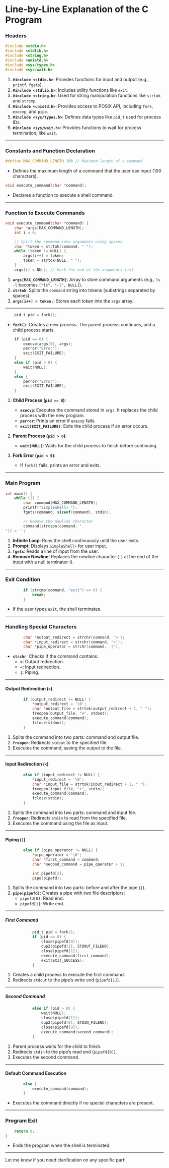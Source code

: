 # Line-by-Line Explanation of the C Program

### **Headers**
```c
#include <stdio.h>
#include <stdlib.h>
#include <string.h>
#include <unistd.h>
#include <sys/types.h>
#include <sys/wait.h>
```
1. **`#include <stdio.h>`**: Provides functions for input and output (e.g., `printf`, `fgets`).
2. **`#include <stdlib.h>`**: Includes utility functions like `exit`.
3. **`#include <string.h>`**: Used for string manipulation functions like `strtok` and `strcmp`.
4. **`#include <unistd.h>`**: Provides access to POSIX API, including `fork`, `execvp`, and `pipe`.
5. **`#include <sys/types.h>`**: Defines data types like `pid_t` used for process IDs.
6. **`#include <sys/wait.h>`**: Provides functions to wait for process termination, like `wait`.

---

### **Constants and Function Declaration**
```c
#define MAX_COMMAND_LENGTH 100 // Maximum length of a command
```
- Defines the maximum length of a command that the user can input (100 characters).
  
```c
void execute_command(char *command);
```
- Declares a function to execute a shell command.

---

### **Function to Execute Commands**
```c
void execute_command(char *command) {
    char *args[MAX_COMMAND_LENGTH];
    int i = 0;

    // Split the command into arguments using spaces
    char *token = strtok(command, " ");
    while (token != NULL) {
        args[i++] = token;
        token = strtok(NULL, " ");
    }
    args[i] = NULL; // Mark the end of the arguments list
```
1. **`args[MAX_COMMAND_LENGTH]`**: Array to store command arguments (e.g., `ls -l` becomes `["ls", "-l", NULL]`).
2. **`strtok`**: Splits the `command` string into tokens (substrings separated by spaces).
3. **`args[i++] = token;`**: Stores each token into the `args` array.

---

```c
    pid_t pid = fork();
```
- **`fork()`**: Creates a new process. The parent process continues, and a child process starts.

```c
    if (pid == 0) {
        execvp(args[0], args);
        perror("Error");
        exit(EXIT_FAILURE);
    }
    else if (pid > 0) {
        wait(NULL);
    }
    else {
        perror("Error");
        exit(EXIT_FAILURE);
    }
```
1. **Child Process (`pid == 0`)**:
   - **`execvp`**: Executes the command stored in `args`. It replaces the child process with the new program.
   - **`perror`**: Prints an error if `execvp` fails.
   - **`exit(EXIT_FAILURE)`**: Exits the child process if an error occurs.

2. **Parent Process (`pid > 0`)**:
   - **`wait(NULL)`**: Waits for the child process to finish before continuing.

3. **Fork Error (`pid < 0`)**:
   - If `fork()` fails, prints an error and exits.

---

### **Main Program**
```c
int main() {
    while (1) {
        char command[MAX_COMMAND_LENGTH];
        printf("SimpleShell> ");
        fgets(command, sizeof(command), stdin);

        // Remove the newline character
        command[strcspn(command, "
")] = ' ';
```
1. **Infinite Loop**: Runs the shell continuously until the user exits.
2. **Prompt**: Displays `SimpleShell>` for user input.
3. **`fgets`**: Reads a line of input from the user.
4. **Remove Newline**: Replaces the newline character (`
`) at the end of the input with a null terminator (` `).

---

### **Exit Condition**
```c
        if (strcmp(command, "exit") == 0) {
            break;
        }
```
- If the user types `exit`, the shell terminates.

---

### **Handling Special Characters**
```c
        char *output_redirect = strchr(command, '>');
        char *input_redirect = strchr(command, '<');
        char *pipe_operator = strchr(command, '|');
```
- **`strchr`**: Checks if the command contains:
  - **`>`**: Output redirection.
  - **`<`**: Input redirection.
  - **`|`**: Piping.

---

#### **Output Redirection (`>`)**
```c
        if (output_redirect != NULL) {
            *output_redirect = '\0';
            char *output_file = strtok(output_redirect + 1, " ");
            freopen(output_file, "w", stdout);
            execute_command(command);
            fclose(stdout);
        }
```
1. Splits the command into two parts: command and output file.
2. **`freopen`**: Redirects `stdout` to the specified file.
3. Executes the command, saving the output to the file.

---

#### **Input Redirection (`<`)**
```c
        else if (input_redirect != NULL) {
            *input_redirect = '\0';
            char *input_file = strtok(input_redirect + 1, " ");
            freopen(input_file, "r", stdin);
            execute_command(command);
            fclose(stdin);
        }
```
1. Splits the command into two parts: command and input file.
2. **`freopen`**: Redirects `stdin` to read from the specified file.
3. Executes the command using the file as input.

---

#### **Piping (`|`)**
```c
        else if (pipe_operator != NULL) {
            *pipe_operator = '\0';
            char *first_command = command;
            char *second_command = pipe_operator + 1;

            int pipefd[2];
            pipe(pipefd);
```
1. Splits the command into two parts: before and after the pipe (`|`).
2. **`pipe(pipefd)`**: Creates a pipe with two file descriptors:
   - `pipefd[0]`: Read end.
   - `pipefd[1]`: Write end.

---

##### **First Command**
```c
            pid_t pid = fork();
            if (pid == 0) {
                close(pipefd[0]);
                dup2(pipefd[1], STDOUT_FILENO);
                close(pipefd[1]);
                execute_command(first_command);
                exit(EXIT_SUCCESS);
            }
```
1. Creates a child process to execute the first command.
2. Redirects `stdout` to the pipe’s write end (`pipefd[1]`).

---

##### **Second Command**
```c
            else if (pid > 0) {
                wait(NULL);
                close(pipefd[1]);
                dup2(pipefd[0], STDIN_FILENO);
                close(pipefd[0]);
                execute_command(second_command);
            }
```
1. Parent process waits for the child to finish.
2. Redirects `stdin` to the pipe’s read end (`pipefd[0]`).
3. Executes the second command.

---

#### **Default Command Execution**
```c
        else {
            execute_command(command);
        }
```
- Executes the command directly if no special characters are present.

---

### **Program Exit**
```c
    return 0;
}
```
- Ends the program when the shell is terminated.

---

Let me know if you need clarification on any specific part!
